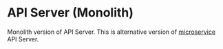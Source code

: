 # API Server (Monolith)
Monolith version of API Server. This is alternative version of [microservice](https://github.com/yafig/api-server-microservice) API Server.
